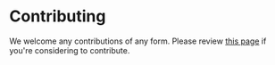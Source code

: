 # Contributing

We welcome any contributions of any form. Please review [this page](https://github.com/JoinColony/colonyNetwork/blob/develop/.github/CONTRIBUTING.md) if you're considering to contribute.
